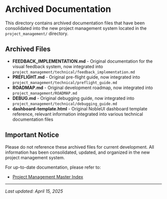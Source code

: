 # Archived Documentation

This directory contains archived documentation files that have been consolidated into the new project management system located in the `project_management/` directory.

## Archived Files

- **FEEDBACK_IMPLEMENTATION.md** - Original documentation for the visual feedback system, now integrated into `project_management/technical/feedback_implementation.md`
- **PREFLIGHT.md** - Original pre-flight guide, now integrated into `project_management/technical/preflight_guide.md`
- **ROADMAP.md** - Original development roadmap, now integrated into `project_management/ROADMAP.md`
- **DEBUG.md** - Original debugging guide, now integrated into `project_management/technical/debugging_guide.md`
- **dashboard-template.html** - Original NobleUI dashboard template reference, relevant information integrated into various technical documentation files

## Important Notice

Please do not reference these archived files for current development. All information has been consolidated, updated, and organized in the new project management system.

For up-to-date documentation, please refer to:
- [Project Management Master Index](../project_management/MASTER_INDEX.md)

---

*Last updated: April 15, 2025*